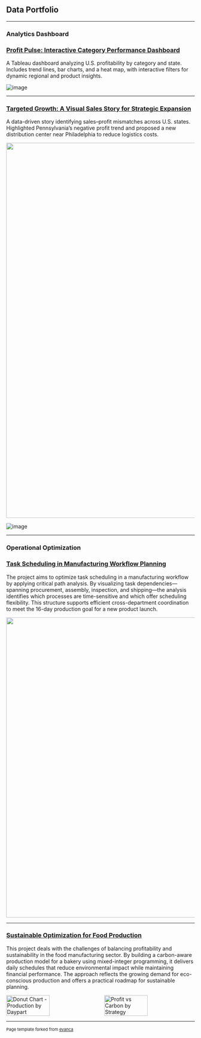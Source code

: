 ## Data Portfolio

---

### Analytics Dashboard

### [Profit Pulse: Interactive Category Performance Dashboard](/project1)


A Tableau dashboard analyzing U.S. profitability by category and state. Includes trend lines, bar charts, and a heat map, with interactive filters for dynamic regional and product insights.


![image](https://github.com/user-attachments/assets/d4da06cf-9dfe-442c-ab11-09129c321d25)


---
### [Targeted Growth: A Visual Sales Story for Strategic Expansion](/project2)


A data-driven story identifying sales–profit mismatches across U.S. states. Highlighted Pennsylvania’s negative profit trend and proposed a new distribution center near Philadelphia to reduce logistics costs.

<div align="center">
  <img src="https://github.com/user-attachments/assets/0edf0df1-f082-4add-b010-40b382bce8a5" width="1000" />
</div>

![image](https://github.com/user-attachments/assets/ee049130-a06e-4d67-a6c8-56e2c1975312)


---

### Operational Optimization

### [Task Scheduling in Manufacturing Workflow Planning](/project3)


The project aims to optimize task scheduling in a manufacturing workflow by applying critical path analysis. By visualizing task dependencies—spanning procurement, assembly, inspection, and shipping—the analysis identifies which processes are time-sensitive and which offer scheduling flexibility. This structure supports efficient cross-department coordination to meet the 16-day production goal for a new product launch.

<div align="center">
  <img src="https://github.com/user-attachments/assets/a3765e69-e1a7-41ef-a712-f6dd8045ccea" width="800" />
</div>

---

### [Sustainable Optimization for Food Production](pdf/IEOR4004_Team16_Final_Report.pdf)

This project deals with the challenges of balancing profitability and sustainability in the food manufacturing sector. By building a carbon-aware production model for a bakery using mixed-integer programming, it delivers daily schedules that reduce environmental impact while maintaining financial performance. The approach reflects the growing demand for eco-conscious production and offers a practical roadmap for sustainable planning.

<div style="display: flex; gap: 20px; align-items: center;">

<!-- Donut Chart -->
<img src="https://github.com/user-attachments/assets/51fa7bc2-d013-456a-ba77-f581cb6b7c37" width="48%" alt="Donut Chart - Production by Daypart">

<!-- Strategy Comparison Bar Chart -->
<img src="https://github.com/user-attachments/assets/d012c8a7-9ccb-4f4f-b0ef-98a98e23c51f" width="48%" alt="Profit vs Carbon by Strategy">

</div>


---
<p style="font-size:11px">Page template forked from <a href="https://github.com/evanca/quick-portfolio">evanca</a></p>
<!-- Remove above link if you don't want to attibute -->
